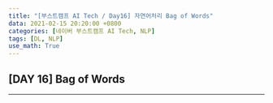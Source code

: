 ```yaml
---
title: "[부스트캠프 AI Tech / Day16] 자연어처리 Bag of Words"
data: 2021-02-15 20:20:00 +0800
categories: [네이버 부스트캠프 AI Tech, NLP]
tags: [DL, NLP]
use_math: True
---
```



## **[DAY 16] Bag of Words**

---

